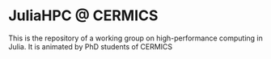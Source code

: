 # JuliaHPC @ CERMICS

This is the repository of a working group on high-performance computing in Julia. It is animated by PhD students of CERMICS

